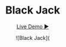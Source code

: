 <div align="center">
  
  # Black Jack

  [Live Demo ▶](https://black-jack-lucky.netlify.app/)

  ![Black Jack](
</div>
